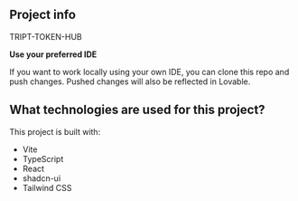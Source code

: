 
## Project info

TRIPT-TOKEN-HUB


**Use your preferred IDE**

If you want to work locally using your own IDE, you can clone this repo and push changes. Pushed changes will also be reflected in Lovable.

## What technologies are used for this project?

This project is built with:

- Vite
- TypeScript
- React
- shadcn-ui
- Tailwind CSS
